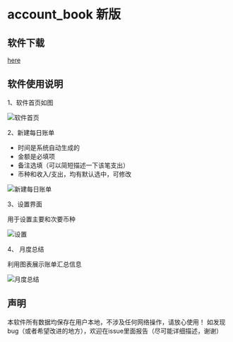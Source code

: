 # account_book 新版

## 软件下载

[here](https://github.com/xkw168/account_book/releases)

## 软件使用说明

1、软件首页如图

![软件首页](/img/main_activity.png)

2、新建每日账单

* 时间是系统自动生成的
* 金额是必填项
* 备注选填（可以简短描述一下该笔支出）
* 币种和收入/支出，均有默认选中，可修改

![新建每日账单](/img/new_daily_account.png)

3、设置界面

用于设置主要和次要币种

![设置](/img/setting_account.jpg)

4、 月度总结

利用图表展示账单汇总信息

![月度总结](/img/summary_activity.jpg)

## 声明

本软件所有数据均保存在用户本地，不涉及任何网络操作，请放心使用！
如发现bug（或者希望改进的地方），欢迎在issue里面报告（尽可能详细描述，谢谢）
